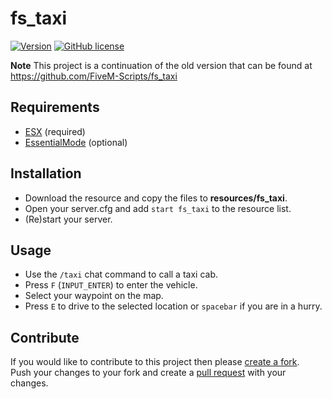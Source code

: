 # fs_taxi

[![Version](https://img.shields.io/badge/version-v1.0-brightgreen.svg)](https://github.com/Neddings/fs_taxi/releases/latest) [![GitHub license](https://img.shields.io/github/license/Neddings/fs_taxi.svg)](https://github.com/Neddings/fs_taxi/blob/master/LICENSE)

**Note** This project is a continuation of the old version that can be found at https://github.com/FiveM-Scripts/fs_taxi

## Requirements
- [ESX](https://github.com/esx-framework) (required)
- [EssentialMode](https://forum.fivem.net/t/release-essentialmode-base) (optional)

## Installation
- Download the resource and copy the files to **resources/fs_taxi**.
- Open your server.cfg and add `start fs_taxi` to the resource list.
- (Re)start your server.

## Usage
- Use the `/taxi` chat command to call a taxi cab.
- Press `F` (`INPUT_ENTER`) to enter the vehicle.
- Select your waypoint on the map.
- Press `E` to drive to the selected location or `spacebar` if you are in a hurry.

## Contribute
If you would like to contribute to this project then please [create a fork](https://help.github.com/articles/fork-a-repo).    
Push your changes to your fork and create a [pull request](https://help.github.com/articles/creating-a-pull-request) with your changes.
